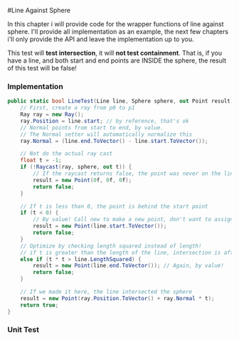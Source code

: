 #Line Against Sphere

In this chapter i will provide code for the wrapper functions of line against sphere. I'll provide all implementation as an example, the next few chapters i'll only provide the API and leave the implementation up to you.

This test will __test intersection__, it will __not test containment__. That is, if you have a line, and both start and end points are INSIDE the sphere, the result of this test will be false!

### Implementation

```cs
public static bool LineTest(Line line, Sphere sphere, out Point result) {
    // First, create a ray from p0 to p1
    Ray ray = new Ray();
    ray.Position = line.start; // by reference, that's ok
    // Normal points from start to end, by value.
    // The Normal setter will automatically normalize this
    ray.Normal = (line.end.ToVector() - line.start.ToVector());

    // Not do the actual ray cast
    float t = -1;
    if (!Raycast(ray, sphere, out t)) {
        // If the raycast returns false, the point was never on the line!
        result = new Point(0f, 0f, 0f);
        return false;
    }

    // If t is less than 0, the point is behind the start point
    if (t < 0) {
        // By value! Call new to make a new point, don't want to assigne a reference
        result = new Point(line.start.ToVector());
        return false;
    }
    // Optimize by checking length squared instead of length!
    // if t is greater than the length of the line, intersection is after start point
    else if (t * t > line.LengthSquared) {
        result = new Point(line.end.ToVector()); // Again, by value!
        return false;
    }

    // If we made it here, the line intersected the sphere
    result = new Point(ray.Position.ToVector() + ray.Normal * t);
    return true;
}
````

### Unit Test